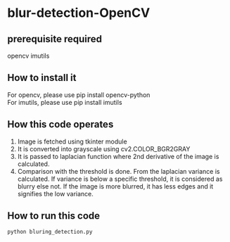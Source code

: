 # blur-detection-OpenCV  

## prerequisite required  
opencv
imutils  

## How to install it  
For opencv, please use pip install opencv-python  
For imutils, please use pip install imutils  

## How this code operates  
<ol>
  <li> Image is fetched using tkinter module</li>
  <li> It is converted into grayscale using cv2.COLOR_BGR2GRAY</li>
  <li> It is passed to laplacian function where 2nd derivative of the image is calculated.</li>
  <li> Comparison with the threshold is done. From the laplacian variance is calculated. If variance is below a specific threshold, it is considered as blurry else not. If the image is more blurred, it has less edges and it signifies the low variance.</li></ol>  
  
## How to run this code  
```
python bluring_detection.py
```




